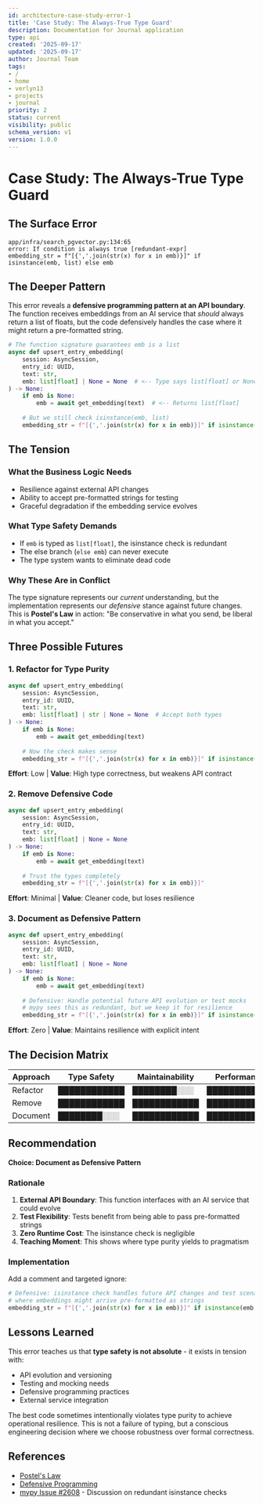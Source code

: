 ```yaml
---
id: architecture-case-study-error-1
title: 'Case Study: The Always-True Type Guard'
description: Documentation for Journal application
type: api
created: '2025-09-17'
updated: '2025-09-17'
author: Journal Team
tags:
- /
- home
- verlyn13
- projects
- journal
priority: 2
status: current
visibility: public
schema_version: v1
version: 1.0.0
---
```


# Case Study: The Always-True Type Guard

## The Surface Error
```
app/infra/search_pgvector.py:134:65
error: If condition is always true [redundant-expr]
embedding_str = f"[{','.join(str(x) for x in emb)}]" if isinstance(emb, list) else emb
```

## The Deeper Pattern

This error reveals a **defensive programming pattern at an API boundary**. The function receives embeddings from an AI service that *should* always return a list of floats, but the code defensively handles the case where it might return a pre-formatted string.

```python
# The function signature guarantees emb is a list
async def upsert_entry_embedding(
    session: AsyncSession,
    entry_id: UUID,
    text: str,
    emb: list[float] | None = None  # <-- Type says list[float] or None
) -> None:
    if emb is None:
        emb = await get_embedding(text)  # <-- Returns list[float]
    
    # But we still check isinstance(emb, list)
    embedding_str = f"[{','.join(str(x) for x in emb)}]" if isinstance(emb, list) else emb
```

## The Tension

### What the Business Logic Needs
- Resilience against external API changes
- Ability to accept pre-formatted strings for testing
- Graceful degradation if the embedding service evolves

### What Type Safety Demands
- If `emb` is typed as `list[float]`, the isinstance check is redundant
- The else branch (`else emb`) can never execute
- The type system wants to eliminate dead code

### Why These Are in Conflict
The type signature represents our *current* understanding, but the implementation represents our *defensive* stance against future changes. This is **Postel's Law** in action: "Be conservative in what you send, be liberal in what you accept."

## Three Possible Futures

### 1. Refactor for Type Purity
```python
async def upsert_entry_embedding(
    session: AsyncSession,
    entry_id: UUID,
    text: str,
    emb: list[float] | str | None = None  # Accept both types
) -> None:
    if emb is None:
        emb = await get_embedding(text)
    
    # Now the check makes sense
    embedding_str = f"[{','.join(str(x) for x in emb)}]" if isinstance(emb, list) else emb
```
**Effort**: Low | **Value**: High type correctness, but weakens API contract

### 2. Remove Defensive Code
```python
async def upsert_entry_embedding(
    session: AsyncSession,
    entry_id: UUID,
    text: str,
    emb: list[float] | None = None
) -> None:
    if emb is None:
        emb = await get_embedding(text)
    
    # Trust the types completely
    embedding_str = f"[{','.join(str(x) for x in emb)}]"
```
**Effort**: Minimal | **Value**: Cleaner code, but loses resilience

### 3. Document as Defensive Pattern
```python
async def upsert_entry_embedding(
    session: AsyncSession,
    entry_id: UUID,
    text: str,
    emb: list[float] | None = None
) -> None:
    if emb is None:
        emb = await get_embedding(text)
    
    # Defensive: Handle potential future API evolution or test mocks
    # mypy sees this as redundant, but we keep it for resilience
    embedding_str = f"[{','.join(str(x) for x in emb)}]" if isinstance(emb, list) else emb  # type: ignore[redundant-expr]
```
**Effort**: Zero | **Value**: Maintains resilience with explicit intent

## The Decision Matrix

| Approach | Type Safety | Maintainability | Performance | Learning Value |
|----------|------------|-----------------|-------------|----------------|
| Refactor | ████████████ | ████████░░░ | ████████████ | ████████░░░ |
| Remove   | ████████████ | ████████████ | ████████████ | ████░░░░░░░ |
| Document | ████████░░░ | ████████████ | ████████████ | ████████████ |

## Recommendation

**Choice: Document as Defensive Pattern**

### Rationale
1. **External API Boundary**: This function interfaces with an AI service that could evolve
2. **Test Flexibility**: Tests benefit from being able to pass pre-formatted strings
3. **Zero Runtime Cost**: The isinstance check is negligible
4. **Teaching Moment**: This shows where type purity yields to pragmatism

### Implementation
Add a comment and targeted ignore:
```python
# Defensive: isinstance check handles future API changes and test scenarios
# where embeddings might arrive pre-formatted as strings
embedding_str = f"[{','.join(str(x) for x in emb)}]" if isinstance(emb, list) else emb  # type: ignore[redundant-expr]
```

## Lessons Learned

This error teaches us that **type safety is not absolute** - it exists in tension with:
- API evolution and versioning
- Testing and mocking needs  
- Defensive programming practices
- External service integration

The best code sometimes intentionally violates type purity to achieve operational resilience. This is not a failure of typing, but a conscious engineering decision where we choose robustness over formal correctness.

## References
- [Postel's Law](https://en.wikipedia.org/wiki/Robustness_principle)
- [Defensive Programming](https://en.wikipedia.org/wiki/Defensive_programming)
- [mypy Issue #2608](https://github.com/python/mypy/issues/2608) - Discussion on redundant isinstance checks
